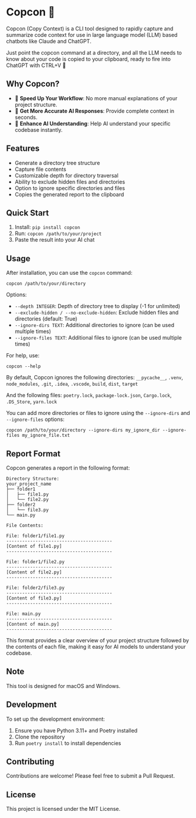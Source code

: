 # Copcon 🐎

Copcon (Copy Context) is a CLI tool designed to rapidly capture and summarize code context for use in large language model (LLM) based chatbots like Claude and ChatGPT.

Just point the copcon command at a directory, and all the LLM needs to know about your code is copied to your clipboard, ready to fire into ChatGPT with CTRL+V 🐎

## Why Copcon?

- 🚀 **Speed Up Your Workflow**: No more manual explanations of your project structure.
- 🎯 **Get More Accurate AI Responses**: Provide complete context in seconds.
- 🧠 **Enhance AI Understanding**: Help AI understand your specific codebase instantly.

## Features

- Generate a directory tree structure
- Capture file contents
- Customizable depth for directory traversal
- Ability to exclude hidden files and directories
- Option to ignore specific directories and files
- Copies the generated report to the clipboard

## Quick Start

1. Install: `pip install copcon`
2. Run: `copcon /path/to/your/project`
3. Paste the result into your AI chat

## Usage

After installation, you can use the `copcon` command:

```
copcon /path/to/your/directory
```

Options:

- `--depth INTEGER`: Depth of directory tree to display (-1 for unlimited)
- `--exclude-hidden / --no-exclude-hidden`: Exclude hidden files and directories (default: True)
- `--ignore-dirs TEXT`: Additional directories to ignore (can be used multiple times)
- `--ignore-files TEXT`: Additional files to ignore (can be used multiple times)

For help, use:

```
copcon --help
```

By default, Copcon ignores the following directories:
`__pycache__`, `.venv`, `node_modules`, `.git`, `.idea`, `.vscode`, `build`, `dist`, `target`

And the following files:
`poetry.lock`, `package-lock.json`, `Cargo.lock`, `.DS_Store`, `yarn.lock`

You can add more directories or files to ignore using the `--ignore-dirs` and `--ignore-files` options:

```
copcon /path/to/your/directory --ignore-dirs my_ignore_dir --ignore-files my_ignore_file.txt
```

## Report Format

Copcon generates a report in the following format:

```
Directory Structure:
your_project_name
├── folder1
│   ├── file1.py
│   └── file2.py
├── folder2
│   └── file3.py
└── main.py

File Contents:

File: folder1/file1.py
----------------------------------------
[Content of file1.py]
----------------------------------------

File: folder1/file2.py
----------------------------------------
[Content of file2.py]
----------------------------------------

File: folder2/file3.py
----------------------------------------
[Content of file3.py]
----------------------------------------

File: main.py
----------------------------------------
[Content of main.py]
----------------------------------------
```

This format provides a clear overview of your project structure followed by the contents of each file, making it easy for AI models to understand your codebase.

## Note

This tool is designed for macOS and Windows.

## Development

To set up the development environment:

1. Ensure you have Python 3.11+ and Poetry installed
2. Clone the repository
3. Run `poetry install` to install dependencies

## Contributing

Contributions are welcome! Please feel free to submit a Pull Request.

## License

This project is licensed under the MIT License.